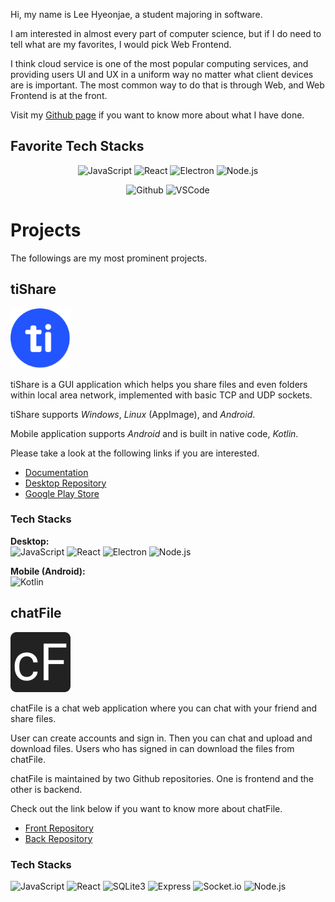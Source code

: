 Hi, my name is Lee Hyeonjae, a student majoring in software.<br>

I am interested in almost every part of computer science,
but if I do need to tell what are my favorites,
I would pick Web Frontend.<br>

I think cloud service is one of the most popular computing services,
and providing users UI and UX in a uniform way no matter what client devices are is important.
The most common way to do that is through Web,
and Web Frontend is at the front.

Visit my [Github page](https://dlguswo333.github.io) if you want to know more about what I have done.<br>

## Favorite Tech Stacks
<p align="center">
<img alt="JavaScript" src="https://img.shields.io/badge/JavaScript-F7DF1E.svg?&style=flat-square&logo=JavaScript&logoColor=black"/>
<img alt="React" src="https://img.shields.io/badge/React-61DAFB.svg?&style=flat-square&logo=React&logoColor=black"/>
<img alt="Electron" src="https://img.shields.io/badge/Electron-47848F.svg?&style=flat-square&logo=Electron&logoColor=white"/>
<img alt="Node.js" src="https://img.shields.io/badge/Node.js-339933.svg?&style=flat-square&logo=Node.js&logoColor=white"/>
</p>
<p align="center">
<img alt="Github" src="https://img.shields.io/badge/Github-181717.svg?&style=flat-square&logo=Github&logoColor=white"/>
<img alt="VSCode" src="https://img.shields.io/badge/VSCode-007ACC.svg?&style=flat-square&logo=visualstudiocode&logoColor=white"/>
</p>

# Projects
The followings are my most prominent projects.
## tiShare
<img src="https://raw.githubusercontent.com/dlguswo333/tishare-docs/main/public/logo.svg" width="96px"/><br>

tiShare is a GUI application which helps you
share files and even folders within local area network,
implemented with basic TCP and UDP sockets.<br>

tiShare supports *Windows*, *Linux* (AppImage), and *Android*.

Mobile application supports *Android* and
is built in native code, *Kotlin*.<br>

Please take a look at the following links if you are interested.<br>

- [Documentation](https://dlguswo333.github.io/tishare-docs)
- [Desktop Repository](https://github.com/dlguswo333/tishare-desktop) 
- [Google Play Store](https://play.google.com/store/apps/details?id=com.dlguswo333.tishare_mobile) 

### Tech Stacks
<p>
<strong>Desktop:</strong><br>
<img alt="JavaScript" src="https://img.shields.io/badge/JavaScript-F7DF1E.svg?&style=flat-square&logo=JavaScript&logoColor=black"/>
<img alt="React" src="https://img.shields.io/badge/React-61DAFB.svg?&style=flat-square&logo=React&logoColor=black"/>
<img alt="Electron" src="https://img.shields.io/badge/Electron-47848F.svg?&style=flat-square&logo=Electron&logoColor=white"/>
<img alt="Node.js" src="https://img.shields.io/badge/Node.js-339933.svg?&style=flat-square&logo=Node.js&logoColor=white"/>
</p>

<p>
<strong>Mobile (Android):</strong><br>
<img alt="Kotlin" src="https://img.shields.io/badge/Kotlin-7F52FF.svg?&style=flat-square&logo=Kotlin&logoColor=white"/>
</p>

## chatFile
<img src="https://raw.githubusercontent.com/dlguswo333/chatFile-front/main/img/logo192.png" width="96px"/><br>

chatFile is a chat web application where you can chat with your friend and share files.<br>

User can create accounts and sign in.
Then you can chat and upload and download files.
Users who has signed in can download the files from chatFile.<br>

chatFile is maintained by two Github repositories.
One is frontend and the other is backend.<br>

Check out the link below if you want to know more about chatFile.<br>

- [Front Repository](https://github.com/dlguswo333/chatFile-front)
- [Back Repository](https://github.com/dlguswo333/chatFile-back) 

### Tech Stacks
<p>
<img alt="JavaScript" src="https://img.shields.io/badge/JavaScript-F7DF1E.svg?&style=flat-square&logo=JavaScript&logoColor=black"/>
<img alt="React" src="https://img.shields.io/badge/React-61DAFB.svg?&style=flat-square&logo=React&logoColor=black"/>
<img alt="SQLite3" src="https://img.shields.io/badge/SQLite3-003B57.svg?&style=flat-square&logo=SQLite&logoColor=white"/>
<img alt="Express" src="https://img.shields.io/badge/Express-000000.svg?&style=flat-square&logo=Express&logoColor=white"/>
<img alt="Socket.io" src="https://img.shields.io/badge/Socket.io-010101.svg?&style=flat-square&logo=Socket.io&logoColor=white"/>
<img alt="Node.js" src="https://img.shields.io/badge/Node.js-339933.svg?&style=flat-square&logo=Node.js&logoColor=white"/>
</p>
